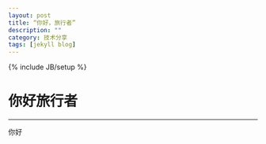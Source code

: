 ```yaml
---
layout: post
title: “你好，旅行者”
description: ""
category: 技术分享
tags: [jekyll blog]
---
```

{% include JB/setup %}
# 你好旅行者
---
你好
